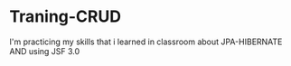 # Traning-CRUD
I'm practicing my skills that i learned in classroom about JPA-HIBERNATE AND using JSF 3.0
